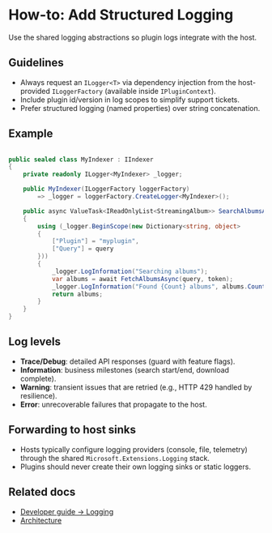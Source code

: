 # How-to: Add Structured Logging

Use the shared logging abstractions so plugin logs integrate with the host.

## Guidelines

- Always request an `ILogger<T>` via dependency injection from the host-provided `ILoggerFactory` (available inside `IPluginContext`).
- Include plugin id/version in log scopes to simplify support tickets.
- Prefer structured logging (named properties) over string concatenation.

## Example

```csharp

public sealed class MyIndexer : IIndexer
{
    private readonly ILogger<MyIndexer> _logger;

    public MyIndexer(ILoggerFactory loggerFactory)
        => _logger = loggerFactory.CreateLogger<MyIndexer>();

    public async ValueTask<IReadOnlyList<StreamingAlbum>> SearchAlbumsAsync(string query, CancellationToken token = default)
    {
        using (_logger.BeginScope(new Dictionary<string, object>
        {
            ["Plugin"] = "myplugin",
            ["Query"] = query
        }))
        {
            _logger.LogInformation("Searching albums");
            var albums = await FetchAlbumsAsync(query, token);
            _logger.LogInformation("Found {Count} albums", albums.Count);
            return albums;
        }
    }
}

```

## Log levels

- **Trace/Debug**: detailed API responses (guard with feature flags).
- **Information**: business milestones (search start/end, download complete).
- **Warning**: transient issues that are retried (e.g., HTTP 429 handled by resilience).
- **Error**: unrecoverable failures that propagate to the host.

## Forwarding to host sinks

- Hosts typically configure logging providers (console, file, telemetry) through the shared `Microsoft.Extensions.Logging` stack.
- Plugins should never create their own logging sinks or static loggers.

## Related docs

- [Developer guide → Logging](../dev-guide/DEVELOPER_GUIDE.md#logging)
- [Architecture](../concepts/ARCHITECTURE.md)

